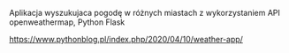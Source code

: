 Aplikacja wyszukujaca pogodę w różnych miastach z wykorzystaniem API openweathermap, Python Flask


https://www.pythonblog.pl/index.php/2020/04/10/weather-app/
